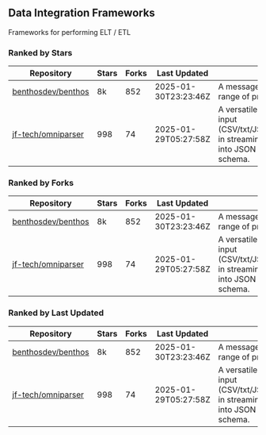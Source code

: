 ## Data Integration Frameworks

Frameworks for performing ELT / ETL

### Ranked by Stars

| Repository | Stars | Forks | Last Updated | Description | 
|------------|-------|-------|--------------|-------------|
| [benthosdev/benthos](https://github.com/benthosdev/benthos) | 8k | 852 | 2025-01-30T23:23:46Z |  A message streaming bridge between a range of protocols. |
| [jf-tech/omniparser](https://github.com/jf-tech/omniparser) | 998 | 74 | 2025-01-29T05:27:58Z |  A versatile ETL library that parses text input (CSV/txt/JSON/XML/EDI/X12/EDIFACT/etc) in streaming fashion and transforms data into JSON output using data-driven schema. |

### Ranked by Forks

| Repository | Stars | Forks | Last Updated | Description | 
|------------|-------|-------|--------------|-------------|
| [benthosdev/benthos](https://github.com/benthosdev/benthos) | 8k | 852 | 2025-01-30T23:23:46Z |  A message streaming bridge between a range of protocols. |
| [jf-tech/omniparser](https://github.com/jf-tech/omniparser) | 998 | 74 | 2025-01-29T05:27:58Z |  A versatile ETL library that parses text input (CSV/txt/JSON/XML/EDI/X12/EDIFACT/etc) in streaming fashion and transforms data into JSON output using data-driven schema. |

### Ranked by Last Updated

| Repository | Stars | Forks | Last Updated | Description | 
|------------|-------|-------|--------------|-------------|
| [benthosdev/benthos](https://github.com/benthosdev/benthos) | 8k | 852 | 2025-01-30T23:23:46Z |  A message streaming bridge between a range of protocols. |
| [jf-tech/omniparser](https://github.com/jf-tech/omniparser) | 998 | 74 | 2025-01-29T05:27:58Z |  A versatile ETL library that parses text input (CSV/txt/JSON/XML/EDI/X12/EDIFACT/etc) in streaming fashion and transforms data into JSON output using data-driven schema. |

